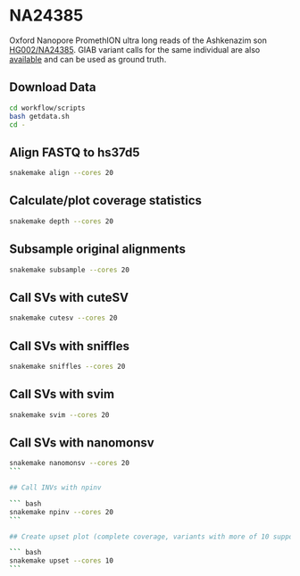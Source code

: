 # NA24385

Oxford Nanopore PromethION ultra long reads of the Ashkenazim son [HG002/NA24385](https://ftp.ncbi.nlm.nih.gov/giab/ftp/data/AshkenazimTrio/HG002_NA24385_son/UCSC_Ultralong_OxfordNanopore_Promethion/). GIAB variant calls for the same individual are also [available](https://ftp-trace.ncbi.nlm.nih.gov/giab/ftp/data/AshkenazimTrio/analysis/NIST_SVs_Integration_v0.6/) and can be used as ground truth.


## Download Data

``` bash
cd workflow/scripts
bash getdata.sh
cd -
```

## Align FASTQ to hs37d5

``` bash
snakemake align --cores 20 
```

## Calculate/plot coverage statistics

``` bash
snakemake depth --cores 20
```

## Subsample original alignments

``` bash
snakemake subsample --cores 20
```

## Call SVs with cuteSV

``` bash
snakemake cutesv --cores 20
```

## Call SVs with sniffles

``` bash
snakemake sniffles --cores 20
```

## Call SVs with svim

``` bash
snakemake svim --cores 20
```

## Call SVs with nanomonsv

````bash
snakemake nanomonsv --cores 20
```

## Call INVs with npinv

``` bash
snakemake npinv --cores 20
```

## Create upset plot (complete coverage, variants with more of 10 supporting reads)

``` bash
snakemake upset --cores 10
```
